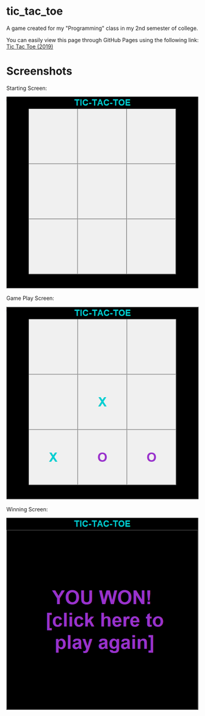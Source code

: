 # tic_tac_toe
A game created for my "Programming" class in my 2nd semester of college.

You can easily view this page through GitHub Pages using the following link:<br />
[Tic Tac Toe (2019)](https://JocelyneRonning.github.io/tic_tac_toe/)

# Screenshots
Starting Screen:

![Starting Screen](https://raw.githubusercontent.com/JocelyneRonning/tic_tac_toe/main/screenshots/StartScreen.PNG)

Game Play Screen:

![Game Play Screen](https://raw.githubusercontent.com/JocelyneRonning/tic_tac_toe/main/screenshots/GamePlay.PNG)

Winning Screen:

![Winning Screen](https://raw.githubusercontent.com/JocelyneRonning/tic_tac_toe/main/screenshots/WinScreen.PNG)
